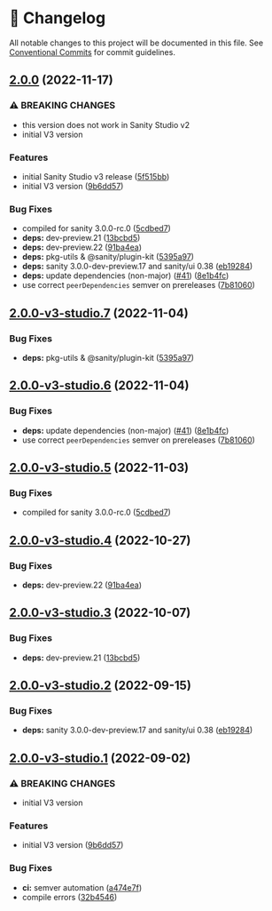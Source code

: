 <!-- markdownlint-disable --><!-- textlint-disable -->

# 📓 Changelog

All notable changes to this project will be documented in this file. See
[Conventional Commits](https://conventionalcommits.org) for commit guidelines.

## [2.0.0](https://github.com/sanity-io/sanity-plugin-dashboard-widget-netlify/compare/v1.3.1...v2.0.0) (2022-11-17)

### ⚠ BREAKING CHANGES

- this version does not work in Sanity Studio v2
- initial V3 version

### Features

- initial Sanity Studio v3 release ([5f515bb](https://github.com/sanity-io/sanity-plugin-dashboard-widget-netlify/commit/5f515bbb29beda3bef75ab599fcc73a51d0d447b))
- initial V3 version ([9b6dd57](https://github.com/sanity-io/sanity-plugin-dashboard-widget-netlify/commit/9b6dd57bafecc4e0fae2cfeb6ec2f042b21226d8))

### Bug Fixes

- compiled for sanity 3.0.0-rc.0 ([5cdbed7](https://github.com/sanity-io/sanity-plugin-dashboard-widget-netlify/commit/5cdbed7784fbbc40baf535aa06dbe10d08755838))
- **deps:** dev-preview.21 ([13bcbd5](https://github.com/sanity-io/sanity-plugin-dashboard-widget-netlify/commit/13bcbd5f5580704fb6fd1efb9e492bc518c86c53))
- **deps:** dev-preview.22 ([91ba4ea](https://github.com/sanity-io/sanity-plugin-dashboard-widget-netlify/commit/91ba4eaf77c537b715d1e52ed1d17d1f3322c546))
- **deps:** pkg-utils & @sanity/plugin-kit ([5395a97](https://github.com/sanity-io/sanity-plugin-dashboard-widget-netlify/commit/5395a975aa527079110525d85484c86159bc2cd4))
- **deps:** sanity 3.0.0-dev-preview.17 and sanity/ui 0.38 ([eb19284](https://github.com/sanity-io/sanity-plugin-dashboard-widget-netlify/commit/eb192845f14ba8b8953e154596422cca0c8a3c4c))
- **deps:** update dependencies (non-major) ([#41](https://github.com/sanity-io/sanity-plugin-dashboard-widget-netlify/issues/41)) ([8e1b4fc](https://github.com/sanity-io/sanity-plugin-dashboard-widget-netlify/commit/8e1b4fcd2cc0ac925148a1351adc34821346c871))
- use correct `peerDependencies` semver on prereleases ([7b81060](https://github.com/sanity-io/sanity-plugin-dashboard-widget-netlify/commit/7b810606a547e5612bb33c09f957a7e5dc8c3142))

## [2.0.0-v3-studio.7](https://github.com/sanity-io/sanity-plugin-dashboard-widget-netlify/compare/v2.0.0-v3-studio.6...v2.0.0-v3-studio.7) (2022-11-04)

### Bug Fixes

- **deps:** pkg-utils & @sanity/plugin-kit ([5395a97](https://github.com/sanity-io/sanity-plugin-dashboard-widget-netlify/commit/5395a975aa527079110525d85484c86159bc2cd4))

## [2.0.0-v3-studio.6](https://github.com/sanity-io/sanity-plugin-dashboard-widget-netlify/compare/v2.0.0-v3-studio.5...v2.0.0-v3-studio.6) (2022-11-04)

### Bug Fixes

- **deps:** update dependencies (non-major) ([#41](https://github.com/sanity-io/sanity-plugin-dashboard-widget-netlify/issues/41)) ([8e1b4fc](https://github.com/sanity-io/sanity-plugin-dashboard-widget-netlify/commit/8e1b4fcd2cc0ac925148a1351adc34821346c871))
- use correct `peerDependencies` semver on prereleases ([7b81060](https://github.com/sanity-io/sanity-plugin-dashboard-widget-netlify/commit/7b810606a547e5612bb33c09f957a7e5dc8c3142))

## [2.0.0-v3-studio.5](https://github.com/sanity-io/sanity-plugin-dashboard-widget-netlify/compare/v2.0.0-v3-studio.4...v2.0.0-v3-studio.5) (2022-11-03)

### Bug Fixes

- compiled for sanity 3.0.0-rc.0 ([5cdbed7](https://github.com/sanity-io/sanity-plugin-dashboard-widget-netlify/commit/5cdbed7784fbbc40baf535aa06dbe10d08755838))

## [2.0.0-v3-studio.4](https://github.com/sanity-io/sanity-plugin-dashboard-widget-netlify/compare/v2.0.0-v3-studio.3...v2.0.0-v3-studio.4) (2022-10-27)

### Bug Fixes

- **deps:** dev-preview.22 ([91ba4ea](https://github.com/sanity-io/sanity-plugin-dashboard-widget-netlify/commit/91ba4eaf77c537b715d1e52ed1d17d1f3322c546))

## [2.0.0-v3-studio.3](https://github.com/sanity-io/sanity-plugin-dashboard-widget-netlify/compare/v2.0.0-v3-studio.2...v2.0.0-v3-studio.3) (2022-10-07)

### Bug Fixes

- **deps:** dev-preview.21 ([13bcbd5](https://github.com/sanity-io/sanity-plugin-dashboard-widget-netlify/commit/13bcbd5f5580704fb6fd1efb9e492bc518c86c53))

## [2.0.0-v3-studio.2](https://github.com/sanity-io/sanity-plugin-dashboard-widget-netlify/compare/v2.0.0-v3-studio.1...v2.0.0-v3-studio.2) (2022-09-15)

### Bug Fixes

- **deps:** sanity 3.0.0-dev-preview.17 and sanity/ui 0.38 ([eb19284](https://github.com/sanity-io/sanity-plugin-dashboard-widget-netlify/commit/eb192845f14ba8b8953e154596422cca0c8a3c4c))

## [2.0.0-v3-studio.1](https://github.com/sanity-io/sanity-plugin-dashboard-widget-netlify/compare/v1.3.0...v2.0.0-v3-studio.1) (2022-09-02)

### ⚠ BREAKING CHANGES

- initial V3 version

### Features

- initial V3 version ([9b6dd57](https://github.com/sanity-io/sanity-plugin-dashboard-widget-netlify/commit/9b6dd57bafecc4e0fae2cfeb6ec2f042b21226d8))

### Bug Fixes

- **ci:** semver automation ([a474e7f](https://github.com/sanity-io/sanity-plugin-dashboard-widget-netlify/commit/a474e7f9ba0e7ea005fa53dd8b2c8e674dc03a39))
- compile errors ([32b4546](https://github.com/sanity-io/sanity-plugin-dashboard-widget-netlify/commit/32b45460d1f71c74dc4a40ed6af1d8a839b5423f))
